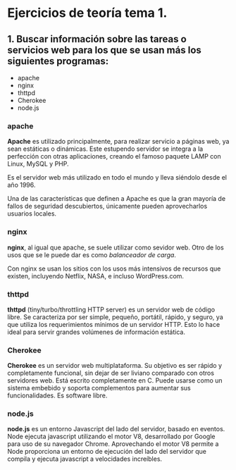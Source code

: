 # Ejercicios de teoría tema 1.

## 1. Buscar información sobre las tareas o servicios web para los que se usan más los siguientes programas:
+ apache
+ nginx
+ thttpd
+ Cherokee
+ node.js

### apache

**Apache** es utilizado principalmente, para realizar servicio a páginas web, ya sean estáticas o dinámicas. Este estupendo servidor se integra a la perfección con otras aplicaciones, creando el famoso paquete LAMP con Linux, MySQL y PHP.

Es el servidor web más utilizado en todo el mundo y lleva siéndolo desde el año 1996.

Una de las características que definen a Apache es que la gran mayoría de fallos de seguridad descubiertos, únicamente pueden aprovecharlos usuarios locales.

### nginx

**nginx**, al igual que apache, se suele utilizar como sevidor web.
Otro de los usos que se le puede dar es como *balanceador de carga*.

Con nginx se usan los sitios con los usos más intensivos de recursos que existen, incluyendo Netflix, NASA, e incluso WordPress.com.

### thttpd

**thttpd** (tiny/turbo/throttling HTTP server) es un servidor web de código libre. Se caracteriza por ser simple, pequeño, portátil, rápido, y seguro, ya que utiliza los requerimientos mínimos de un servidor HTTP. Esto lo hace ideal para servir grandes volúmenes de información estática.

### Cherokee

**Cherokee** es un servidor web multiplataforma. Su objetivo es ser rápido y completamente funcional, sin dejar de ser liviano comparado con otros servidores web.​ Está escrito completamente en C. Puede usarse como un sistema embebido y soporta complementos para aumentar sus funcionalidades. Es software libre.

### node.js

**node.js** es un entorno Javascript del lado del servidor, basado en eventos. Node ejecuta javascript utilizando el motor V8, desarrollado por Google para uso de su navegador Chrome. Aprovechando el motor V8 permite a Node proporciona un entorno de ejecución del lado del servidor que compila y ejecuta javascript a velocidades increíbles.